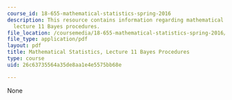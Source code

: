 ```yaml
---
course_id: 18-655-mathematical-statistics-spring-2016
description: This resource contains information regarding mathematical statistics,
  lecture 11 Bayes procedures.
file_location: /coursemedia/18-655-mathematical-statistics-spring-2016/26c63735564a35de8aa1e4e5575bb68e_MIT18_655S16_LecNote11.pdf
file_type: application/pdf
layout: pdf
title: Mathematical Statistics, Lecture 11 Bayes Procedures
type: course
uid: 26c63735564a35de8aa1e4e5575bb68e

---
```

None